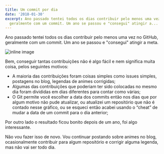 ```yaml
---
title: Um commit por dia
date: '2018-01-30'
excerpt: Ano passado tentei todos os dias contribuir pelo menos uma vez no GitHub,
  geralmente com um commit. Um ano se passou e "consegui" atingir a...
---
```




Ano passado tentei todos os dias contribuir pelo menos uma vez no GitHub, geralmente com um commit. Um ano se passou e "consegui" atingir a meta.

![inline image](https://i.imgur.com/Qq8rGX6.png)

Bem, conseguir tantas contribuições não é algo fácil e nem significa muita coisa, pelos seguintes motivos:

* A maioria das contribuições foram coisas simples como issues simples, postagens no blog, legendas de animes corrigidas;
* Algumas das contribuições que poderiam ter sido colocadas no mesmo dia foram divididas em dias diferentes para contar como várias;
* O Git permite você escolher a data dos commits então nos dias que por algum motivo não pude atualizar, ou atualizei um repositório que não é contado nesse gráfico, ou se esqueci então acabei usando o “cheat” de mudar a data de um commit para o dia anterior;

Por outro lado o resultado ficou bonito depois de um ano, foi algo interessante.

Não vou fazer isso de novo. Vou continuar postando sobre animes no blog, ocasionalmente contribuir para algum repositório e corrigir alguma legenda, mas não vai ser todo dia.